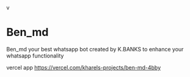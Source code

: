 v
# Ben_md
Ben_md your best whatsapp bot
created by K.BANKS to enhance your whatsapp functionality 

vercel app
https://vercel.com/kharels-projects/ben-md-4bby

